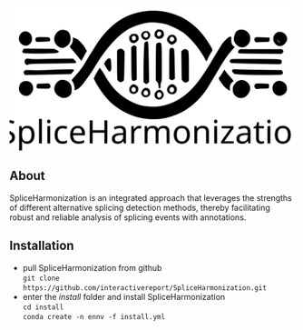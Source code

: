 ![alt text](https://github.com/interactivereport/SpliceHarmonization/blob/main/figures/SpliceHarmonization%20LOGO.svg)

## About
SpliceHarmonization is an integrated approach that leverages the strengths of different alternative splicing detection methods, thereby facilitating robust and reliable analysis of splicing events with annotations.

## Installation 
- pull SpliceHarmonization from github \
        `git clone https://github.com/interactivereport/SpliceHarmonization.git`
- enter the $install$ folder and install SpliceHarmonization \
        `cd install` \
        `conda create -n ennv -f install.yml`
